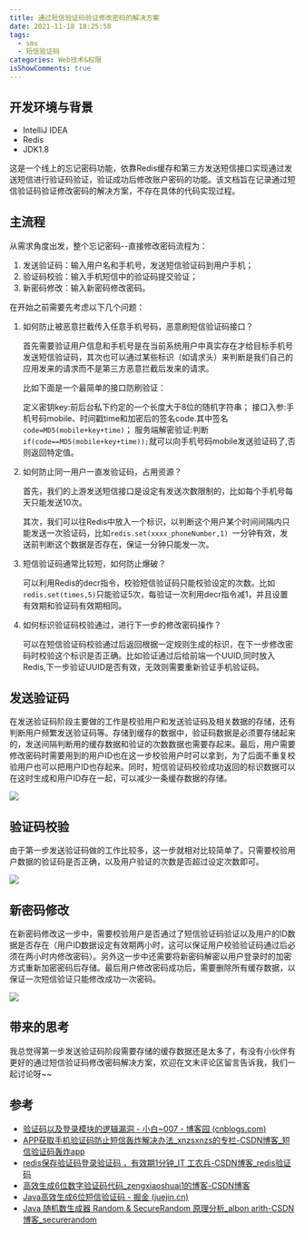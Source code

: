 ```yaml
---
title: 通过短信验证码验证修改密码的解决方案
date: 2021-11-18 18:25:58
tags:
  - sms
  - 短信验证码
categories: Web技术&权限
isShowComments: true
---
```


## 开发环境与背景

- IntelliJ IDEA
- Redis
- JDK1.8

这是一个线上的忘记密码功能，依靠Redis缓存和第三方发送短信接口实现通过发送短信进行验证码验证，验证成功后修改账户密码的功能。该文档旨在记录通过短信验证码验证修改密码的解决方案，不存在具体的代码实现过程。

## 主流程

从需求角度出发，整个忘记密码--直接修改密码流程为：

1. 发送验证码：输入用户名和手机号，发送短信验证码到用户手机；
2. 验证码校验：输入手机短信中的验证码提交验证；
3. 新密码修改：输入新密码修改密码。

在开始之前需要先考虑以下几个问题：

1. 如何防止被恶意拦截传入任意手机号码，恶意刷短信验证码接口？

   首先需要验证用户信息和手机号是在当前系统用户中真实存在才给目标手机号发送短信验证码，其次也可以通过某些标识（如请求头）来判断是我们自己的应用发来的请求而不是第三方恶意拦截后发来的请求。

   比如下面是一个最简单的接口防刷验证：

   定义密钥key:前后台私下约定的一个长度大于8位的随机字符串；
   接口入参:手机号码mobile、时间戳time和加密后的签名code.其中签名`code=MD5(mobile+key+time)`；
   服务端解密验证:判断`if(code==MD5(mobile+key+time));`就可以向手机号码mobile发送验证码了,否则返回特定值。

2. 如何防止同一用户一直发验证码，占用资源？

   首先，我们的上游发送短信接口是设定有发送次数限制的，比如每个手机号每天只能发送10次。

   其次，我们可以往Redis中放入一个标识，以判断这个用户某个时间间隔内只能发送一次验证码，比如`redis.set(xxxx_phoneNumber,1) `一分钟有效，发送前判断这个数据是否存在，保证一分钟只能发一次。

3. 短信验证码通常比较短，如何防止爆破？

   可以利用Redis的decr指令，校验短信验证码只能校验设定的次数。比如`redis.set(times,5)`只能验证5次，每验证一次利用decr指令减1，并且设置有效期和验证码有效期相同。

4. 如何标识验证码校验通过，进行下一步的修改密码操作？

   可以在短信验证码校验通过后返回根据一定规则生成的标识，在下一步修改密码时校验这个标识是否正确。比如验证通过后给前端一个UUID,同时放入Redis,下一步验证UUID是否有效，无效则需要重新验证手机验证码。

## 发送验证码

在发送验证码阶段主要做的工作是校验用户和发送验证码及相关数据的存储，还有判断用户频繁发送验证码等。存储到缓存的数据中，验证码数据是必须要存储起来的，发送间隔判断用的缓存数据和验证的次数数据也需要存起来。最后，用户需要修改密码时需要用到的用户ID也在这一步校验用户时可以拿到，为了后面不重复校验用户也可以把用户ID也存起来。同时，短信验证码校验成功返回的标识数据可以在这时生成和用户ID存在一起，可以减少一条缓存数据的存储。

![](solution-to-verify-and-modify-password-through-SMS-verification-code/1.发送验证码.png)

## 验证码校验

由于第一步发送验证码做的工作比较多，这一步就相对比较简单了。只需要校验用户数据的验证码是否正确，以及用户验证的次数是否超过设定次数即可。

![](solution-to-verify-and-modify-password-through-SMS-verification-code/2.验证码校验.png)

## 新密码修改

在新密码修改这一步中，需要校验用户是否通过了短信验证码验证以及用户的ID数据是否存在（用户ID数据设定有效期两小时，这可以保证用户校验验证码通过后必须在两小时内修改密码）。另外这一步中还需要将新密码解密以用户登录时的加密方式重新加密密码后存储。最后用户修改密码成功后，需要删除所有缓存数据，以保证一次短信验证只能修改成功一次密码。

![](solution-to-verify-and-modify-password-through-SMS-verification-code/3.新密码修改.png)

## 带来的思考

我总觉得第一步发送验证码阶段需要存储的缓存数据还是太多了，有没有小伙伴有更好的通过短信验证码修改密码解决方案，欢迎在文末评论区留言告诉我，我们一起讨论呀~~

## 参考

- [验证码以及登录模块的逻辑漏洞 - 小白~007 - 博客园 (cnblogs.com)](https://www.cnblogs.com/ping007/p/10265764.html)
- [APP获取手机验证码防止短信轰炸解决办法_xnzsxnzs的专栏-CSDN博客_短信验证码轰炸app](https://blog.csdn.net/xnzsxnzs/article/details/78401772)
- [redis保存验证码登录验证码 ，有效期1分钟_IT 工农兵-CSDN博客_redis验证码](https://blog.csdn.net/higher_gao/article/details/88975640)
- [高效生成6位数字验证码代码_zengxiaoshuai1的博客-CSDN博客](https://blog.csdn.net/zengxiaoshuai1/article/details/108694504)
- [Java高效生成6位短信验证码 - 掘金 (juejin.cn)](https://juejin.cn/post/6949796740304371749)
- [Java 随机数生成器 Random & SecureRandom 原理分析_albon arith-CSDN博客_securerandom](https://blog.csdn.net/hustspy1990/article/details/93364805)